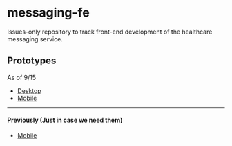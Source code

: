 # messaging-fe
Issues-only repository to track front-end development of the healthcare messaging service.

## Prototypes

As of 9/15

- [Desktop](https://marvelapp.com/1bdd199/)
- [Mobile](https://marvelapp.com/12c67dg)

---

#### Previously (Just in case we need them)

- [Mobile](https://marvelapp.com/11jc4c2)
